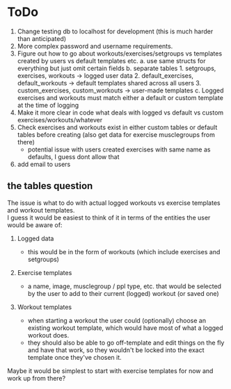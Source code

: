 # ToDo

1. Change testing db to localhost for development (this is much harder than anticipated)
2. More complex password and username requirements.
3. Figure out how to go about workouts/exercises/setgroups vs templates created by users vs default templates etc.
    a. use same structs for everything but just omit certain fields
    b. separate tables
        1. setgroups, exercises, workouts -> logged user data 
        2. default_exercises, default_workouts -> default templates shared across all users
        3. custom_exercises, custom_workouts -> user-made templates 
    c. Logged exercises and workouts must match either a default or custom template at the time of logging 
4. Make it more clear in code what deals with logged vs default vs custom exercises/workouts/whatever
5. Check exercises and workouts exist in either custom tables or default tables before creating (also get data for exercise musclegroups from there)
    - potential issue with users created exercises with same name as defaults, I guess dont allow that
6. add email to users

## the tables question
The issue is what to do with actual logged workouts vs exercise templates and workout templates.  
I guess it would be easiest to think of it in terms of the entities the user would be aware of:  
1. Logged data
    * this would be in the form of workouts (which include exercises and setgroups)

2. Exercise templates
    * a name, image, musclegroup / ppl type, etc. that would be selected by the user to add to their current (logged) workout (or saved one)

3. Workout templates
    * when starting a workout the user could (optionally) choose an existing workout template, which would have most of what a logged workout does.  
    * they should also be able to go off-template and edit things on the fly and have that work, so they wouldn't be locked into the exact template once they've chosen it.

Maybe it would be simplest to start with exercise templates for now and work up from there?